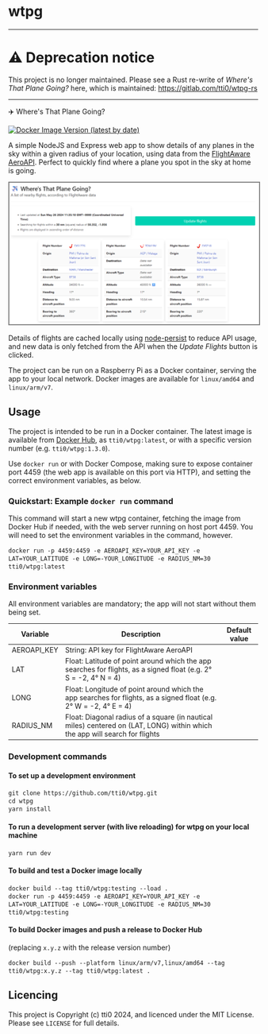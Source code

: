 # wtpg

---

# ⚠️ Deprecation notice

This project is no longer maintained. Please see a Rust re-write of _Where's That Plane Going?_
here, which is maintained: https://gitlab.com/tti0/wtpg-rs

---

✈️ Where's That Plane Going?

[![Docker Image Version (latest by date)](https://img.shields.io/docker/v/tti0/wtpg?label=docker%20version)](https://hub.docker.com/r/tti0/wtpg)

A simple NodeJS and Express web app to show details of any planes in the sky within a given radius of your location, using data from the [FlightAware AeroAPI](https://flightaware.com/commercial/aeroapi/). Perfect to quickly find where a plane you spot in the sky at home is going.

<img src="wtpg_screenshot.png" alt="A screenshot of a web interface. Black text on a white background. The title is 'Where's That Plane Going?' alongside an aeroplane emoji. The subtitle is 'A list of nearby flights, according to FlightAware data'. In the first row, there is a box containing the text: 'Last updated at Sun May 26 2024 11:35:18 GMT+0000 (Coordinated Universal Time); Searching for flights within a 30 nm (square) radius of 50.352, -1.056; Flights are displayed in ascending order of distance'. Alongside this is a button labelled 'Update flights', with white text on a cyan background. In the second row, there are 3 parallel boxes, each containing a table with data about a single flight. These data are: Flight number, Origin, Destination, Aircraft Type, Altitude, Heading, Distance to aircraft position, Bearing to aircraft position." width="650px" style="border: 2px solid grey"/>

Details of flights are cached locally using [node-persist](https://github.com/simonlast/node-persist) to reduce API usage, and new data is only fetched from the API when the _Update Flights_ button is clicked.

The project can be run on a Raspberry Pi as a Docker container, serving the app to your local network. Docker images are available for `linux/amd64` and `linux/arm/v7`.

## Usage

The project is intended to be run in a Docker container. The latest image is available from [Docker Hub](https://hub.docker.com/r/tti0/wtpg), as `tti0/wtpg:latest`, or with a specific version number (e.g. `tti0/wtpg:1.3.0`).

Use `docker run` or with Docker Compose, making sure to expose container port 4459 (the web app is available on this port via HTTP), and setting the correct environment variables, as below.

### Quickstart: Example `docker run` command

This command will start a new wtpg container, fetching the image from Docker Hub if needed, with the web server running on host port 4459. You will need to set the environment variables in the command, however.

```
docker run -p 4459:4459 -e AEROAPI_KEY=YOUR_API_KEY -e LAT=YOUR_LATITUDE -e LONG=-YOUR_LONGITUDE -e RADIUS_NM=30 tti0/wtpg:latest
```

### Environment variables

All environment variables are mandatory; the app will not start without them being set.

| **Variable** | **Description**                                                                                                            | **Default value** |
|--------------|----------------------------------------------------------------------------------------------------------------------------|-------------------|
| AEROAPI_KEY  | String: API key for FlightAware AeroAPI                                                                                     |                   |
| LAT          | Float: Latitude of point around which the app searches for flights, as a signed float (e.g. 2&deg; S = -2, 4&deg; N = 4)                   |                   |
| LONG         | Float: Longitude of point around which the app searches for flights, as a signed float (e.g. 2&deg; W = -2, 4&deg; E = 4)                  |                   |
| RADIUS_NM    | Float: Diagonal radius of a square (in nautical miles) centered on (LAT, LONG) within which the app will search for flights |                   |

### Development commands

#### To set up a development environment

```
git clone https://github.com/tti0/wtpg.git
cd wtpg
yarn install
```

#### To run a development server (with live reloading) for wtpg on your local machine

```
yarn run dev
```

#### To build and test a Docker image locally

```
docker build --tag tti0/wtpg:testing --load .
docker run -p 4459:4459 -e AEROAPI_KEY=YOUR_API_KEY -e LAT=YOUR_LATITUDE -e LONG=-YOUR_LONGITUDE -e RADIUS_NM=30 tti0/wtpg:testing
```

#### To build Docker images and push a release to Docker Hub

(replacing `x.y.z` with the release version number)
```
docker build --push --platform linux/arm/v7,linux/amd64 --tag tti0/wtpg:x.y.z --tag tti0/wtpg:latest .
```

## Licencing

This project is Copyright (c) tti0 2024, and licenced under the MIT License. Please see `LICENSE` for full details.

